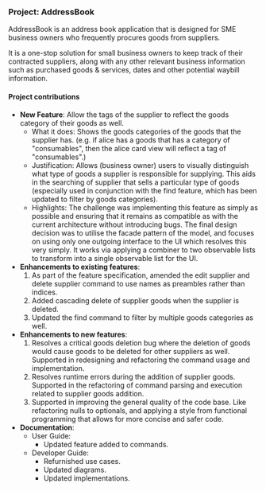 ### Project: AddressBook

AddressBook is an address book application that is designed for SME business owners who frequently procures goods from suppliers.

It is a one-stop solution for small business owners to keep track of their contracted suppliers, along with any other relevant business information such as purchased goods & services, dates and other potential waybill information.

#### Project contributions

- **New Feature**: Allow the tags of the supplier to reflect the goods category of their goods as well.
  - What it does: Shows the goods categories of the goods that the supplier has. (e.g. if alice has a goods that has a category of "consumables", then the alice card view will reflect a tag of "consumables".)
  - Justification: Allows (business owner) users to visually distinguish what type of goods a supplier is responsible for supplying. This  aids in the searching of supplier that sells a particular type of goods (especially used in conjunction with the find feature, which has been updated to filter by goods categories).
  - Highlights: The challenge was implementing this feature as simply as possible and ensuring that it remains as compatible as with the current architecture without introducing bugs. The final design decision was to utilise the facade pattern of the model, and focuses on using only one outgoing interface to the UI which resolves this very simply. It works via applying a combiner to two observable lists to transform into a single observable list for the UI.
- **Enhancements to existing features**:
  1. As part of the feature specification, amended the edit supplier and delete supplier command to use names as preambles rather than indices.
  2. Added cascading delete of supplier goods when the supplier is deleted.
  3. Updated the find command to filter by multiple goods categories as well.
- **Enhancements to new features**:
  1. Resolves a critical goods deletion bug where the deletion of goods would cause goods to be deleted for other suppliers as well. Supported in redesigning and refactoring the command usage and implementation.
  2. Resolves runtime errors during the addition of supplier goods. Supported in the refactoring of command parsing and execution related to supplier goods addition.
  3. Supported in improving the general quality of the code base. Like refactoring nulls to optionals, and applying a style from functional programming that allows for more concise and safer code.
- **Documentation**:
  - User Guide:
    - Updated feature added to commands.
  - Developer Guide:
    - Refurnished use cases.
    - Updated diagrams.
    - Updated implementations.
